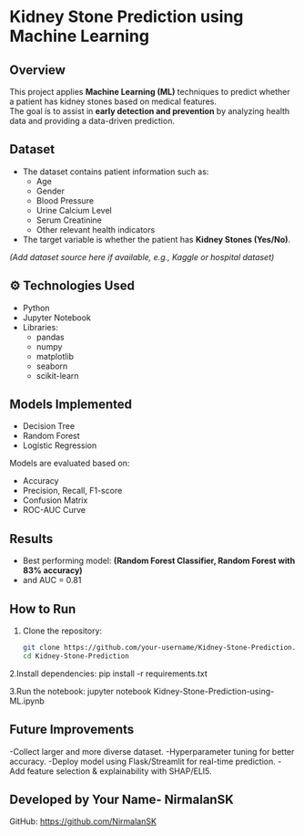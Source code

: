 #  Kidney Stone Prediction using Machine Learning

##  Overview
This project applies **Machine Learning (ML)** techniques to predict whether a patient has kidney stones based on medical features.  
The goal is to assist in **early detection and prevention** by analyzing health data and providing a data-driven prediction.

##  Dataset
- The dataset contains patient information such as:
  - Age
  - Gender
  - Blood Pressure
  - Urine Calcium Level
  - Serum Creatinine
  - Other relevant health indicators
- The target variable is whether the patient has **Kidney Stones (Yes/No)**.

*(Add dataset source here if available, e.g., Kaggle or hospital dataset)*

## ⚙️ Technologies Used
- Python 
- Jupyter Notebook
- Libraries:
  - pandas
  - numpy
  - matplotlib
  - seaborn
  - scikit-learn

##  Models Implemented
- Decision Tree
- Random Forest
- Logistic Regression
  

Models are evaluated based on:
- Accuracy
- Precision, Recall, F1-score
- Confusion Matrix
- ROC-AUC Curve

##  Results
- Best performing model: **(Random Forest Classifier,  Random Forest with 83% accuracy)**
- and AUC = 0.81

##  How to Run
1. Clone the repository:
   ```bash
   git clone https://github.com/your-username/Kidney-Stone-Prediction.git
   cd Kidney-Stone-Prediction
2.Install dependencies:
pip install -r requirements.txt

3.Run the notebook:
jupyter notebook Kidney-Stone-Prediction-using-ML.ipynb

## Future Improvements
-Collect larger and more diverse dataset.
-Hyperparameter tuning for better accuracy.
-Deploy model using Flask/Streamlit for real-time prediction.
-Add feature selection & explainability with SHAP/ELI5.

## Developed by Your Name- NirmalanSK
 GitHub: https://github.com/NirmalanSK
